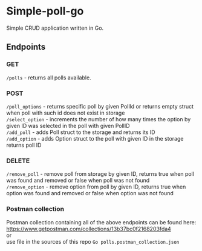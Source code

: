﻿# Simple-poll-go

Simple CRUD application written in Go. 

## Endpoints

### GET

`/polls` - returns all polls available.

### POST

`/poll_options` - returns specific poll by given PollId or returns empty struct when poll with such id does not exist in storage      
`/select_option` - increments the number of how many times the option by given ID was selected in the poll with given PollID        
`/add_poll` - adds Poll struct to the storage and returns its ID        
`/add_option` - adds Option struct to the poll with given ID in the storage returns poll ID       

### DELETE

`/remove_poll` - remove poll from storage by given ID, returns true when poll was found and removed or false when poll was not found         
`/remove_option` - remove option from poll by given ID, returns true when option was found and removed or false when option was not found         
### Postman collection

Postman collection containing all of the above endpoints can be found here: 
https://www.getpostman.com/collections/13b37bc0f2168203fda4       
or      
use file in the sources of this repo `Go polls.postman_collection.json`
